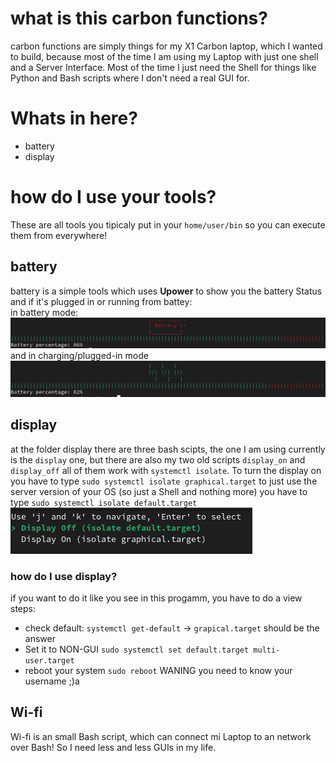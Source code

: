 # what is this carbon functions?
carbon functions are simply things for my X1 Carbon laptop, which I wanted to build, because most of the time I am using my Laptop with just one shell and a Server Interface. Most of the time I just need the Shell for things like Python and Bash scripts where I don't need a real GUI for.
# Whats in here?
- battery
- display
# how do I use your tools?
These are all tools you tipicaly put in your `home/user/bin` so you can execute them from everywhere!
## battery
battery is a simple tools which uses **Upower** to show you the battery Status and if it's plugged in or running from battey: <br>
in battery mode:
![Picture of battery akku](pictures/battery_akku.png)<br>
and in charging/plugged-in mode
![Picture of battery plugged in](pictures/battery_plugged.png)
## display
at the folder display there are three bash scipts, the one I am using currently is the `display` one, but there are also my two old scripts `display_on` and `display_off` all of them work with `systemctl isolate`. To turn the display on you have to type `sudo systemctl isolate graphical.target` to just use the server version of your OS (so just a Shell and nothing more) you have to type `sudo systemctl isolate default.target` <br>
![Picture of display](pictures/display.png)
### how do I use display?
if you want to do it like you see in this progamm, you have to do a view steps: <br>
- check default: `systemctl get-default` -> `grapical.target` should be the answer
- Set it to NON-GUI `sudo systemctl set default.target multi-user.target`
- reboot your system `sudo reboot` WANING you need to know your username ;)a
## Wi-fi
Wi-fi is an small Bash script, which can connect mi Laptop to an network over Bash!
So I need less and less GUIs in my life.

